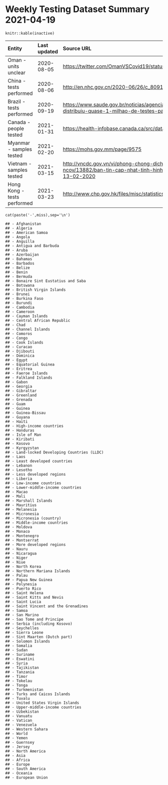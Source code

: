 Weekly Testing Dataset Summary 2021-04-19
=========================================

    knitr::kable(inactive)

<table>
<colgroup>
<col style="width: 15%" />
<col style="width: 7%" />
<col style="width: 73%" />
<col style="width: 3%" />
</colgroup>
<thead>
<tr class="header">
<th style="text-align: left;">Entity</th>
<th style="text-align: left;">Last updated</th>
<th style="text-align: left;">Source URL</th>
<th style="text-align: right;">Counts</th>
</tr>
</thead>
<tbody>
<tr class="odd">
<td style="text-align: left;">Oman - units unclear</td>
<td style="text-align: left;">2020-08-05</td>
<td style="text-align: left;"><a href="https://twitter.com/OmanVSCovid19/status/1268486648616140800" class="uri">https://twitter.com/OmanVSCovid19/status/1268486648616140800</a></td>
<td style="text-align: right;">63</td>
</tr>
<tr class="even">
<td style="text-align: left;">China - tests performed</td>
<td style="text-align: left;">2020-08-06</td>
<td style="text-align: left;"><a href="http://en.nhc.gov.cn/2020-06/26/c_80913.htm" class="uri">http://en.nhc.gov.cn/2020-06/26/c_80913.htm</a></td>
<td style="text-align: right;">2</td>
</tr>
<tr class="odd">
<td style="text-align: left;">Brazil - tests performed</td>
<td style="text-align: left;">2020-09-19</td>
<td style="text-align: left;"><a href="https://www.saude.gov.br/noticias/agencia-saude/46707-saude-ja-distribuiu-quase-1-milhao-de-testes-para-coronavirus" class="uri">https://www.saude.gov.br/noticias/agencia-saude/46707-saude-ja-distribuiu-quase-1-milhao-de-testes-para-coronavirus</a></td>
<td style="text-align: right;">97</td>
</tr>
<tr class="even">
<td style="text-align: left;">Canada - people tested</td>
<td style="text-align: left;">2021-01-31</td>
<td style="text-align: left;"><a href="https://health-infobase.canada.ca/src/data/covidLive/covid19-download.csv" class="uri">https://health-infobase.canada.ca/src/data/covidLive/covid19-download.csv</a></td>
<td style="text-align: right;">327</td>
</tr>
<tr class="odd">
<td style="text-align: left;">Myanmar - samples tested</td>
<td style="text-align: left;">2021-02-20</td>
<td style="text-align: left;"><a href="https://mohs.gov.mm/page/9575" class="uri">https://mohs.gov.mm/page/9575</a></td>
<td style="text-align: right;">323</td>
</tr>
<tr class="even">
<td style="text-align: left;">Vietnam - samples tested</td>
<td style="text-align: left;">2021-03-15</td>
<td style="text-align: left;"><a href="http://vncdc.gov.vn/vi/phong-chong-dich-benh-viem-phoi-cap-ncov/13882/ban-tin-cap-nhat-tinh-hinh-dich-benh-do-covid-19-ngay-13-02-2020" class="uri">http://vncdc.gov.vn/vi/phong-chong-dich-benh-viem-phoi-cap-ncov/13882/ban-tin-cap-nhat-tinh-hinh-dich-benh-do-covid-19-ngay-13-02-2020</a></td>
<td style="text-align: right;">158</td>
</tr>
<tr class="odd">
<td style="text-align: left;">Hong Kong - tests performed</td>
<td style="text-align: left;">2021-03-23</td>
<td style="text-align: left;"><a href="http://www.chp.gov.hk/files/misc/statistics_on_covid_19_testing_cumulative.csv" class="uri">http://www.chp.gov.hk/files/misc/statistics_on_covid_19_testing_cumulative.csv</a></td>
<td style="text-align: right;">74</td>
</tr>
</tbody>
</table>

    cat(paste('-',miss),sep='\n')

    ## - Afghanistan
    ## - Algeria
    ## - American Samoa
    ## - Angola
    ## - Anguilla
    ## - Antigua and Barbuda
    ## - Aruba
    ## - Azerbaijan
    ## - Bahamas
    ## - Barbados
    ## - Belize
    ## - Benin
    ## - Bermuda
    ## - Bonaire Sint Eustatius and Saba
    ## - Botswana
    ## - British Virgin Islands
    ## - Brunei
    ## - Burkina Faso
    ## - Burundi
    ## - Cambodia
    ## - Cameroon
    ## - Cayman Islands
    ## - Central African Republic
    ## - Chad
    ## - Channel Islands
    ## - Comoros
    ## - Congo
    ## - Cook Islands
    ## - Curacao
    ## - Djibouti
    ## - Dominica
    ## - Egypt
    ## - Equatorial Guinea
    ## - Eritrea
    ## - Faeroe Islands
    ## - Falkland Islands
    ## - Gabon
    ## - Georgia
    ## - Gibraltar
    ## - Greenland
    ## - Grenada
    ## - Guam
    ## - Guinea
    ## - Guinea-Bissau
    ## - Guyana
    ## - Haiti
    ## - High-income countries
    ## - Honduras
    ## - Isle of Man
    ## - Kiribati
    ## - Kosovo
    ## - Kyrgyzstan
    ## - Land-locked Developing Countries (LLDC)
    ## - Laos
    ## - Least developed countries
    ## - Lebanon
    ## - Lesotho
    ## - Less developed regions
    ## - Liberia
    ## - Low-income countries
    ## - Lower-middle-income countries
    ## - Macao
    ## - Mali
    ## - Marshall Islands
    ## - Mauritius
    ## - Melanesia
    ## - Micronesia
    ## - Micronesia (country)
    ## - Middle-income countries
    ## - Moldova
    ## - Monaco
    ## - Montenegro
    ## - Montserrat
    ## - More developed regions
    ## - Nauru
    ## - Nicaragua
    ## - Niger
    ## - Niue
    ## - North Korea
    ## - Northern Mariana Islands
    ## - Palau
    ## - Papua New Guinea
    ## - Polynesia
    ## - Puerto Rico
    ## - Saint Helena
    ## - Saint Kitts and Nevis
    ## - Saint Lucia
    ## - Saint Vincent and the Grenadines
    ## - Samoa
    ## - San Marino
    ## - Sao Tome and Principe
    ## - Serbia (including Kosovo)
    ## - Seychelles
    ## - Sierra Leone
    ## - Sint Maarten (Dutch part)
    ## - Solomon Islands
    ## - Somalia
    ## - Sudan
    ## - Suriname
    ## - Eswatini
    ## - Syria
    ## - Tajikistan
    ## - Tanzania
    ## - Timor
    ## - Tokelau
    ## - Tonga
    ## - Turkmenistan
    ## - Turks and Caicos Islands
    ## - Tuvalu
    ## - United States Virgin Islands
    ## - Upper-middle-income countries
    ## - Uzbekistan
    ## - Vanuatu
    ## - Vatican
    ## - Venezuela
    ## - Western Sahara
    ## - World
    ## - Yemen
    ## - Guernsey
    ## - Jersey
    ## - North America
    ## - Asia
    ## - Africa
    ## - Europe
    ## - South America
    ## - Oceania
    ## - European Union
